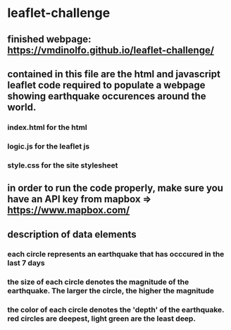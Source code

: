 # leaflet-challenge

## finished webpage: https://vmdinolfo.github.io/leaflet-challenge/

## contained in this file are the html and javascript leaflet code required to populate a webpage showing earthquake occurences around the world.
### index.html for the html
### logic.js for the leaflet js
### style.css for the site stylesheet

## in order to run the code properly, make sure you have an API key from mapbox => https://www.mapbox.com/

## description of data elements

### each circle represents an earthquake that has occcured in the last 7 days
### the size of each circle denotes the magnitude of the earthquake. The larger the circle, the higher the magnitude
### the color of each circle denotes the 'depth' of the earthquake. red circles are deepest, light green are the least deep.

